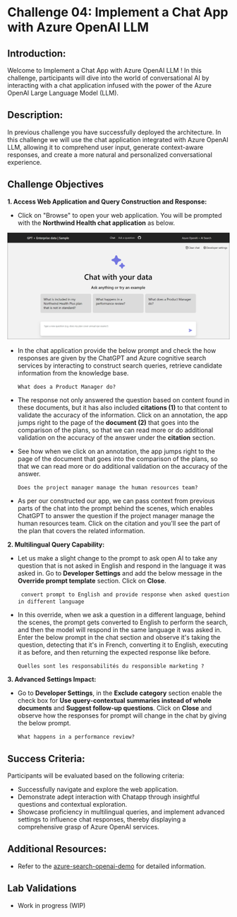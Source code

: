 # Challenge 04: Implement a Chat App with Azure OpenAI LLM

## Introduction:
Welcome to Implement a Chat App with Azure OpenAI LLM ! In this challenge, participants will dive into the world of conversational AI by interacting with a chat application infused with the power of the Azure OpenAI Large Language Model (LLM).

## Description:
In previous challenge you have successfully deployed the architecture. In this challenge we will use the chat application integrated with Azure OpenAI LLM, allowing it to comprehend user input, generate context-aware responses, and create a more natural and personalized conversational experience.

## Challenge Objectives

**1. Access Web Application and Query Construction and Response:**
   
   - Click on "Browse" to open your web application.
 You will be prompted with the **Northwind Health chat application** as below. 

   ![](../media/lab03-04.png)

- In the chat application provide the below prompt and check the how responses are given by the ChatGPT and Azure cognitive search services by interacting to construct search queries, retrieve candidate information from the knowledge base.

   ```
   What does a Product Manager do?
   ```

- The response not only answered the question based on content found in these documents, but it has also included **citations (1)** to that content to validate the accuracy of the information. Click on an annotation, the app jumps right to the page of the **document (2)** that goes into the comparison of the plans, so that we can read more or do additional validation on the accuracy of the answer under the **citation** section. 


- See how when we click on an annotation, the app jumps right to the page of the document that goes into the comparison of the plans, so that we can read more or do additional validation on the accuracy of the answer. 

   ```
   Does the project manager manage the human resources team?
   ```

- As per our constructed our app, we can pass context from previous parts of the chat into the prompt behind the scenes, which enables ChatGPT to answer the question if the project manager manage the human resources team. Click on the citation and you'll see the part of the plan that covers the related information.


**2. Multilingual Query Capability:**
   
- Let us make a slight change to the prompt to ask open AI to take any question that is not asked in English and respond in the language it was asked in. Go to **Developer Settings** and add the below message in the **Override prompt template** section. Click on **Close**.

  ```
   convert prompt to English and provide response when asked question in different language
   ```

- In this override, when we ask a question in a different language, behind the scenes, the prompt gets converted to English to perform the search, and then the model will respond in the same language it was asked in. Enter the below prompt in the chat section and observe it's taking the question, detecting that it's in French, converting it to English, executing it as before, and then returning the expected response like before.

   ```
   Quelles sont les responsabilités du responsible marketing ?
   ```

**3. Advanced Settings Impact:** 
- Go to **Developer Settings**, in the **Exclude category** section enable the check box for **Use query-contextual summaries instead of whole documents** and **Suggest follow-up questions**. Click on **Close** and observe how the responses for prompt will change in the chat by giving the below prompt.

   ```
   What happens in a performance review?
   ```

## Success Criteria:
Participants will be evaluated based on the following criteria:

   - Successfully navigate and explore the web application.
   - Demonstrate adept interaction with Chatapp through insightful questions and contextual exploration.
   - Showcase proficiency in multilingual queries, and implement advanced settings to influence chat responses, thereby displaying a comprehensive grasp of Azure OpenAI services.

## Additional Resources:

- Refer to the  [azure-search-openai-demo](https://github.com/Azure-Samples/azure-search-openai-demo) for detailed information.
  
  
## Lab Validations

- Work in progress (WIP)
